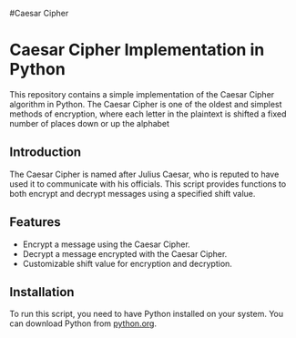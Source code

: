 #Caesar Cipher
# Caesar Cipher Implementation in Python

This repository contains a simple implementation of the Caesar Cipher algorithm in Python. The Caesar Cipher is one of the oldest and simplest methods of encryption, where each letter in the plaintext is shifted a fixed number of places down or up the alphabet
## Introduction

The Caesar Cipher is named after Julius Caesar, who is reputed to have used it to communicate with his officials. This script provides functions to both encrypt and decrypt messages using a specified shift value.

## Features

- Encrypt a message using the Caesar Cipher.
- Decrypt a message encrypted with the Caesar Cipher.
- Customizable shift value for encryption and decryption.

## Installation

To run this script, you need to have Python installed on your system. You can download Python from [python.org](https://www.python.org/).
